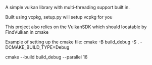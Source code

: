 A simple vulkan library with multi-threading support built in. 

Built using vcpkg, setup.py will setup vcpkg for you

This project also relies on the VulkanSDK which should locatable by FindVulkan in cmake

Example of setting up the cmake file:
cmake -B build_debug -S . -DCMAKE_BUILD_TYPE=Debug

cmake --build build_debug --parallel 16

